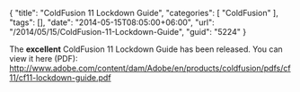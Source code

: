 {
	"title": "ColdFusion 11 Lockdown Guide",
	"categories": [
		"ColdFusion"
	],
	"tags": [],
	"date": "2014-05-15T08:05:00+06:00",
	"url": "/2014/05/15/ColdFusion-11-Lockdown-Guide",
	"guid": "5224"
}

<p>
The <strong>excellent</strong> ColdFusion 11 Lockdown Guide has been released. You can view it here (PDF): <a href="http://www.adobe.com/content/dam/Adobe/en/products/coldfusion/pdfs/cf11/cf11-lockdown-guide.pdf">http://www.adobe.com/content/dam/Adobe/en/products/coldfusion/pdfs/cf11/cf11-lockdown-guide.pdf</a>
</p>